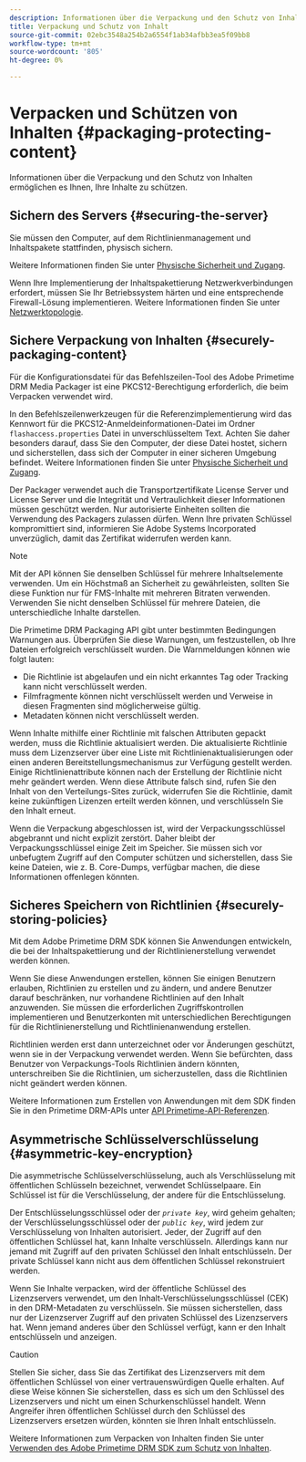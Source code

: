 ```yaml
---
description: Informationen über die Verpackung und den Schutz von Inhalten ermöglichen es Ihnen, Ihre Inhalte zu schützen.
title: Verpackung und Schutz von Inhalt
source-git-commit: 02ebc3548a254b2a6554f1ab34afbb3ea5f09bb8
workflow-type: tm+mt
source-wordcount: '805'
ht-degree: 0%

---
```


# Verpacken und Schützen von Inhalten {#packaging-protecting-content}

Informationen über die Verpackung und den Schutz von Inhalten ermöglichen es Ihnen, Ihre Inhalte zu schützen.

## Sichern des Servers {#securing-the-server}

Sie müssen den Computer, auf dem Richtlinienmanagement und Inhaltspakete stattfinden, physisch sichern.

Weitere Informationen finden Sie unter [Physische Sicherheit und Zugang](../../secure-deployment-guidelines/physical-sec-and-access.md).

Wenn Ihre Implementierung der Inhaltspakettierung Netzwerkverbindungen erfordert, müssen Sie Ihr Betriebssystem härten und eine entsprechende Firewall-Lösung implementieren. Weitere Informationen finden Sie unter [Netzwerktopologie](../../secure-deployment-guidelines/overview/network-topology.md).

## Sichere Verpackung von Inhalten {#securely-packaging-content}

Für die Konfigurationsdatei für das Befehlszeilen-Tool des Adobe Primetime DRM Media Packager ist eine PKCS12-Berechtigung erforderlich, die beim Verpacken verwendet wird.

In den Befehlszeilenwerkzeugen für die Referenzimplementierung wird das Kennwort für die PKCS12-Anmeldeinformationen-Datei im Ordner `flashaccess.properties` Datei in unverschlüsseltem Text. Achten Sie daher besonders darauf, dass Sie den Computer, der diese Datei hostet, sichern und sicherstellen, dass sich der Computer in einer sicheren Umgebung befindet. Weitere Informationen finden Sie unter [Physische Sicherheit und Zugang](../../secure-deployment-guidelines/physical-sec-and-access.md).

Der Packager verwendet auch die Transportzertifikate License Server und License Server und die Integrität und Vertraulichkeit dieser Informationen müssen geschützt werden. Nur autorisierte Einheiten sollten die Verwendung des Packagers zulassen dürfen. Wenn Ihre privaten Schlüssel kompromittiert sind, informieren Sie Adobe Systems Incorporated unverzüglich, damit das Zertifikat widerrufen werden kann.

>[!NOTE]
>
>Mit der API können Sie denselben Schlüssel für mehrere Inhaltselemente verwenden. Um ein Höchstmaß an Sicherheit zu gewährleisten, sollten Sie diese Funktion nur für FMS-Inhalte mit mehreren Bitraten verwenden. Verwenden Sie nicht denselben Schlüssel für mehrere Dateien, die unterschiedliche Inhalte darstellen.

Die Primetime DRM Packaging API gibt unter bestimmten Bedingungen Warnungen aus. Überprüfen Sie diese Warnungen, um festzustellen, ob Ihre Dateien erfolgreich verschlüsselt wurden. Die Warnmeldungen können wie folgt lauten:

* Die Richtlinie ist abgelaufen und ein nicht erkanntes Tag oder Tracking kann nicht verschlüsselt werden.
* Filmfragmente können nicht verschlüsselt werden und Verweise in diesen Fragmenten sind möglicherweise gültig.
* Metadaten können nicht verschlüsselt werden.

Wenn Inhalte mithilfe einer Richtlinie mit falschen Attributen gepackt werden, muss die Richtlinie aktualisiert werden. Die aktualisierte Richtlinie muss dem Lizenzserver über eine Liste mit Richtlinienaktualisierungen oder einen anderen Bereitstellungsmechanismus zur Verfügung gestellt werden. Einige Richtlinienattribute können nach der Erstellung der Richtlinie nicht mehr geändert werden. Wenn diese Attribute falsch sind, rufen Sie den Inhalt von den Verteilungs-Sites zurück, widerrufen Sie die Richtlinie, damit keine zukünftigen Lizenzen erteilt werden können, und verschlüsseln Sie den Inhalt erneut.

Wenn die Verpackung abgeschlossen ist, wird der Verpackungsschlüssel abgebrannt und nicht explizit zerstört. Daher bleibt der Verpackungsschlüssel einige Zeit im Speicher. Sie müssen sich vor unbefugtem Zugriff auf den Computer schützen und sicherstellen, dass Sie keine Dateien, wie z. B. Core-Dumps, verfügbar machen, die diese Informationen offenlegen könnten.

## Sicheres Speichern von Richtlinien {#securely-storing-policies}

Mit dem Adobe Primetime DRM SDK können Sie Anwendungen entwickeln, die bei der Inhaltspakettierung und der Richtlinienerstellung verwendet werden können.

Wenn Sie diese Anwendungen erstellen, können Sie einigen Benutzern erlauben, Richtlinien zu erstellen und zu ändern, und andere Benutzer darauf beschränken, nur vorhandene Richtlinien auf den Inhalt anzuwenden. Sie müssen die erforderlichen Zugriffskontrollen implementieren und Benutzerkonten mit unterschiedlichen Berechtigungen für die Richtlinienerstellung und Richtlinienanwendung erstellen.

Richtlinien werden erst dann unterzeichnet oder vor Änderungen geschützt, wenn sie in der Verpackung verwendet werden. Wenn Sie befürchten, dass Benutzer von Verpackungs-Tools Richtlinien ändern könnten, unterschreiben Sie die Richtlinien, um sicherzustellen, dass die Richtlinien nicht geändert werden können.

Weitere Informationen zum Erstellen von Anwendungen mit dem SDK finden Sie in den Primetime DRM-APIs unter [API Primetime-API-Referenzen](https://help.adobe.com/en_US/primetime/api/index.html#api-Adobe_Primetime_API_References).

## Asymmetrische Schlüsselverschlüsselung {#asymmetric-key-encryption}

Die asymmetrische Schlüsselverschlüsselung, auch als Verschlüsselung mit öffentlichen Schlüsseln bezeichnet, verwendet Schlüsselpaare. Ein Schlüssel ist für die Verschlüsselung, der andere für die Entschlüsselung.

Der Entschlüsselungsschlüssel oder der *`private key`*, wird geheim gehalten; der Verschlüsselungsschlüssel oder der *`public key`*, wird jedem zur Verschlüsselung von Inhalten autorisiert. Jeder, der Zugriff auf den öffentlichen Schlüssel hat, kann Inhalte verschlüsseln. Allerdings kann nur jemand mit Zugriff auf den privaten Schlüssel den Inhalt entschlüsseln. Der private Schlüssel kann nicht aus dem öffentlichen Schlüssel rekonstruiert werden.

Wenn Sie Inhalte verpacken, wird der öffentliche Schlüssel des Lizenzservers verwendet, um den Inhalt-Verschlüsselungsschlüssel (CEK) in den DRM-Metadaten zu verschlüsseln. Sie müssen sicherstellen, dass nur der Lizenzserver Zugriff auf den privaten Schlüssel des Lizenzservers hat. Wenn jemand anderes über den Schlüssel verfügt, kann er den Inhalt entschlüsseln und anzeigen.

>[!CAUTION]
>
>Stellen Sie sicher, dass Sie das Zertifikat des Lizenzservers mit dem öffentlichen Schlüssel von einer vertrauenswürdigen Quelle erhalten. Auf diese Weise können Sie sicherstellen, dass es sich um den Schlüssel des Lizenzservers und nicht um einen Schurkenschlüssel handelt. Wenn Angreifer ihren öffentlichen Schlüssel durch den Schlüssel des Lizenzservers ersetzen würden, könnten sie Ihren Inhalt entschlüsseln.

Weitere Informationen zum Verpacken von Inhalten finden Sie unter [Verwenden des Adobe Primetime DRM SDK zum Schutz von Inhalten](https://helpx.adobe.com/content/dam/help/en/primetime/drm/drm_protecting_content.pdf).
